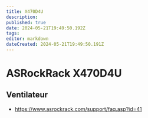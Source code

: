 ```yaml
---
title: X470D4U
description: 
published: true
date: 2024-05-21T19:49:50.192Z
tags: 
editor: markdown
dateCreated: 2024-05-21T19:49:50.191Z
---
```


# ASRockRack X470D4U

## Ventilateur

- <https://www.asrockrack.com/support/faq.asp?id=41>
